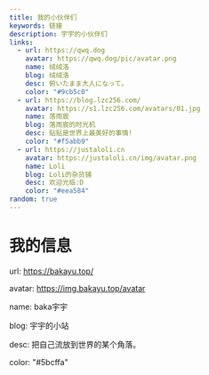 ```yaml
---
title: 我的小伙伴们
keywords: 链接
description: 宇宇的小伙伴们
links:
  - url: https://qwq.dog
    avatar: https://qwq.dog/pic/avatar.png
    name: 绒绒洛
    blog: 绒绒洛
    desc: 俯いたまま大人になって。
    color: "#9cb5c0"
  - url: https://blog.lzc256.com/
    avatar: https://s1.lzc256.com/avatars/01.jpg
    name: 落雨宸
    blog: 落雨宸的时光机
    desc: 贴贴是世界上最美好的事情!
    color: "#f5abb9"
  - url: https://justaloli.cn
    avatar: https://justaloli.cn/img/avatar.png
    name: Loli
    blog: Loli的杂货铺
    desc: 欢迎光临:D
    color: "#eea584"
random: true
---
```


<YunLinks :links="frontmatter.links" :random="frontmatter.random" errorImg="https://cdn.yunyoujun.cn/img/avatar/none.jpg" />

# 我的信息

url: https://bakayu.top/

avatar: https://img.bakayu.top/avatar

name: baka宇宇

blog: 宇宇的小站

desc: 把自己流放到世界的某个角落。

color: "#5bcffa"

